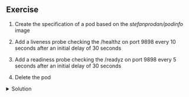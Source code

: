 ## Exercise

1. Create the specification of a pod based on the *stefanprodan/podinfo* image

2. Add a liveness probe checking the /healthz on port 9898 every 10 seconds after an initial delay of 30 seconds

3. Add a readiness probe checking the /readyz on port 9898 every 5 seconds after an initial delay of 30 seconds

4. Delete the pod

<details>
  <summary markdown="span">Solution</summary>

1. Create the specification of a pod based on the *stefanprodan/podinfo* image

```
kubectl run podinfo --image=stefanprodan/podinfo --dry-run=client -o yaml > podinfo.yaml
```

2. Add a liveness probe checking the /healthz on port 9898 every 10 seconds

```
apiVersion: v1
kind: Pod
metadata:
  labels:
    run: podinfo
  name: podinfo
spec:
  containers:
  - image: stefanprodan/podinfo
    name: podinfo
    livenessProbe:
      httpGet:
        path: /healthz
        port: 9898
      periodSeconds: 10
      initialDelaySeconds: 30
```

3. Add a readiness probe checking the /readyz on port 9898 every 5 seconds

```
apiVersion: v1
kind: Pod
metadata:
  labels:
    run: podinfo
  name: podinfo
spec:
  containers:
  - image: stefanprodan/podinfo
    name: podinfo
    livenessProbe:
      httpGet:
        path: /healthz
        port: 9898
      periodSeconds: 10
      initialDelaySeconds: 30
    readinessProbe:
      httpGet:
        path: /readyz
        port: 9898
      periodSeconds: 5
      initialDelaySeconds: 30
```

4. Delete the pod

```
k delete po podinfo
```

</details>

